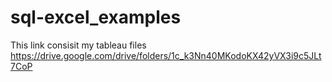 # sql-excel_examples

This link consisit my tableau files
https://drive.google.com/drive/folders/1c_k3Nn40MKodoKX42yVX3i9c5JLt7CoP

